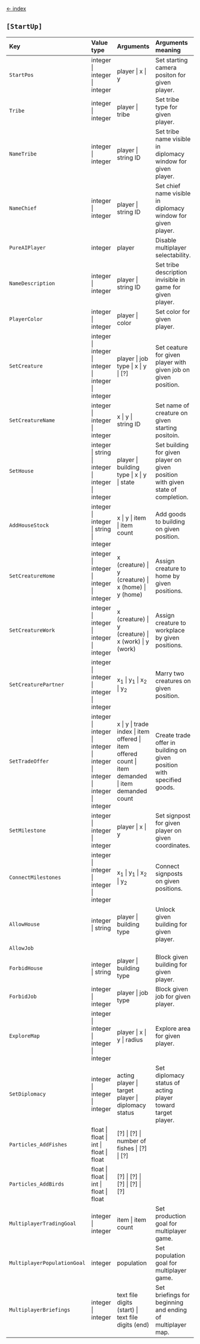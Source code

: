 [← index](../index.md)

## `[StartUp]`
| Key                         | Value type                                                                | Arguments                                                                                           | Arguments meaning                                                               |
|:----------------------------|:--------------------------------------------------------------------------|:----------------------------------------------------------------------------------------------------|:--------------------------------------------------------------------------------|
| `StartPos`                  | integer \| integer \| integer                                             | player \| x \| y                                                                                    | Set starting camera positon for given player.                                   |
| `Tribe`                     | integer \| integer                                                        | player \| tribe                                                                                     | Set tribe type for given player.                                                |
| `NameTribe`                 | integer \| integer                                                        | player \| string ID                                                                                 | Set tribe name visible in diplomacy window for given player.                    |
| `NameChief`                 | integer \| integer                                                        | player \| string ID                                                                                 | Set chief name visible in diplomacy window for given player.                    |
| `PureAIPlayer`              | integer                                                                   | player                                                                                              | Disable multiplayer selectability.                                              |
| `NameDescription`           | integer \| integer                                                        | player \| string ID                                                                                 | Set tribe description invisible in game for given player.                       |
| `PlayerColor`               | integer \| integer                                                        | player \| color                                                                                     | Set color for given player.                                                     |
| `SetCreature`               | integer \| integer \| integer \| integer \| integer                       | player \| job type \| x \| y \| [?]                                                                 | Set ceature for given player with given job on given position.                  |
| `SetCreatureName`           | integer \| integer \| integer                                             | x \| y \| string ID                                                                                 | Set name of creature on given starting positoin.                                |
| `SetHouse`                  | integer \| string \| integer \| integer \| integer                        | player \| building type \| x \| y \| state                                                          | Set building for given player on given position with given state of completion. |                                                               |
| `AddHouseStock`             | integer \| integer \| string \| integer                                   | x \| y \| item \| item count                                                                        | Add goods to building on given position.                                        |
| `SetCreatureHome`           | integer \| integer \| integer \| integer                                  | x (creature) \| y (creature) \| x (home) \| y (home)                                                | Assign creature to home by given positions.                                     |
| `SetCreatureWork`           | integer \| integer \| integer \| integer                                  | x (creature) \| y (creature) \| x (work) \| y (work)                                                | Assign creature to workplace by given positions.                                |
| `SetCreaturePartner`        | integer \| integer \| integer \| integer                                  | x<sub>1</sub> \| y<sub>1</sub> \| x<sub>2</sub> \| y<sub>2</sub>                                    | Marry two creatures on given position.                                          |
| `SetTradeOffer`             | integer \| integer \| integer \| integer \| integer \| integer \| integer | x \| y \| trade index \| item offered \| item offered count \| item demanded \| item demanded count | Create trade offer in building on given position with specified goods.          |
| `SetMilestone`              | integer \| integer \| integer                                             | player \| x \| y                                                                                    | Set signpost for given player on given coordinates.                             |
| `ConnectMilestones`         | integer \| integer \| integer \| integer                                  | x<sub>1</sub> \| y<sub>1</sub> \| x<sub>2</sub> \| y<sub>2</sub>                                    | Connect signposts on given positions.                                           |
| `AllowHouse`                | integer \| string                                                         | player \| building type                                                                             | Unlock given building for given player.                                         |
| `AllowJob`                  |                                                                           |                                                                                                     |                                                                                 |
| `ForbidHouse`               | integer \| string                                                         | player \| building type                                                                             | Block given building for given player.                                          |
| `ForbidJob`                 | integer \| integer                                                        | player \| job type                                                                                  | Block given job for given player.                                               |
| `ExploreMap`                | integer \| integer \| integer \| integer                                  | player \| x \| y \| radius                                                                          | Explore area for given player.                                                  |
| `SetDiplomacy`              | integer \| integer \| integer                                             | acting player \| target player \| diplomacy status                                                  | Set diplomacy status of acting player toward target player.                     |
| `Particles_AddFishes`       | float \| float \| int \| float \| float                                   | [?] \| [?] \| number of fishes \| [?] \| [?]                                                        |                                                                                 |
| `Particles_AddBirds`        | float \| float \| int \| float \| float                                   | [?] \| [?] \| [?] \| [?] \| [?]                                                                     |                                                                                 |
| `MultiplayerTradingGoal`    | integer \| integer                                                        | item \| item count                                                                                  | Set production goal for multiplayer game.                                       |
| `MultiplayerPopulationGoal` | integer                                                                   | population                                                                                          | Set population goal for multiplayer game.                                       |
| `MultiplayerBriefings`      | integer \| integer                                                        | text file digits (start) \| text file digits (end)                                                  | Set briefings for beginning and ending of multiplayer map.                      |